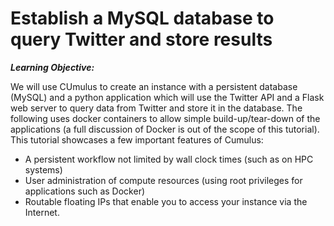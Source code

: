 # Establish a MySQL database to query Twitter and store results

___Learning Objective:___

We will use CUmulus to create an instance with a persistent database (MySQL) and a python application which will use the Twitter API and a Flask web server to query data from Twitter and store it in the database. The following uses docker containers to allow simple build-up/tear-down of the applications (a full discussion of Docker is out of the scope of this tutorial). This tutorial showcases a few important features of Cumulus:
* A persistent workflow not limited by wall clock times (such as on HPC systems)
* User administration of compute resources (using root privileges for applications such as Docker) 
* Routable floating IPs that enable you to access your instance via the Internet.
